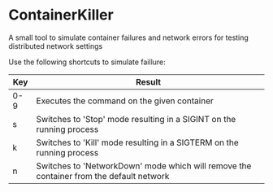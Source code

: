 # ContainerKiller
A small tool to simulate container failures and network errors for testing distributed network settings

Use the following shortcuts to simulate faillure:

| Key | Result |
|------|------|
| 0-9 | Executes the command on the given container |
| s | Switches to 'Stop' mode resulting in a SIGINT on the running process |
| k | Switches to 'Kill' mode resulting in a SIGTERM on the running process |
| n | Switches to 'NetworkDown' mode which will remove the container from the default network |